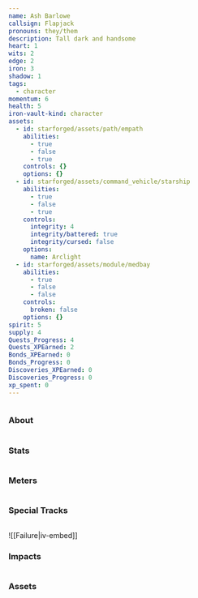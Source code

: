 ```yaml
---
name: Ash Barlowe
callsign: Flapjack
pronouns: they/them
description: Tall dark and handsome
heart: 1
wits: 2
edge: 2
iron: 3
shadow: 1
tags:
  - character
momentum: 6
health: 5
iron-vault-kind: character
assets:
  - id: starforged/assets/path/empath
    abilities:
      - true
      - false
      - true
    controls: {}
    options: {}
  - id: starforged/assets/command_vehicle/starship
    abilities:
      - true
      - false
      - true
    controls:
      integrity: 4
      integrity/battered: true
      integrity/cursed: false
    options:
      name: Arclight
  - id: starforged/assets/module/medbay
    abilities:
      - true
      - false
      - false
    controls:
      broken: false
    options: {}
spirit: 5
supply: 4
Quests_Progress: 4
Quests_XPEarned: 2
Bonds_XPEarned: 0
Bonds_Progress: 0
Discoveries_XPEarned: 0
Discoveries_Progress: 0
xp_spent: 0
---
```

```iron-vault-character
```

### About

```iron-vault-character-info
```

### Stats
```iron-vault-character-stats
```

### Meters
```iron-vault-character-meters
```

### Special Tracks
```iron-vault-character-special-tracks
```
![[Failure|iv-embed]]
### Impacts
```iron-vault-character-impacts
```

### Assets
```iron-vault-character-assets
```
